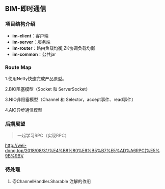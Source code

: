## BIM-即时通信

### 项目结构介绍

- **im-client**：客户端
- **im-server**：服务端
- **im-router**：路由负载均衡,ZK协调负载均衡
- **im-common**：公共jar

### Route Map

1.使用Netty快速完成产品原型。

2.BIO阻塞模型（Socket 和 ServerSocket）

3.NIO非阻塞模型（Channel 和 Selector，accept事件、read事件）

4.AIO异步通信模型

### 后期展望

> 一起学习RPC（实现RPC）

http://wei-dong.top/2018/08/31/%E4%B8%80%E8%B5%B7%E5%AD%A6RPC(%E5%9B%9B)/

### 待处理

1. @ChannelHandler.Sharable 注解的作用